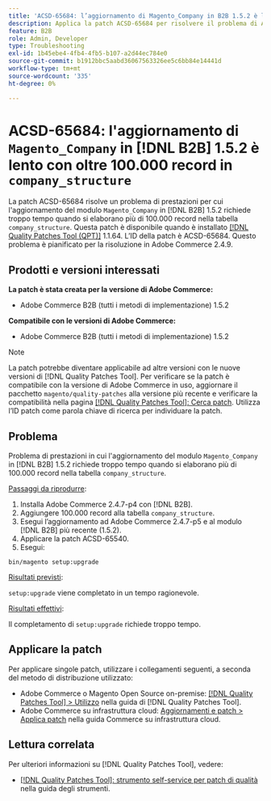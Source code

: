 ```yaml
---
title: 'ACSD-65684: l’aggiornamento di Magento_Company in B2B 1.5.2 è lento con oltre 100.000 record in company_structure'
description: Applica la patch ACSD-65684 per risolvere il problema di Adobe Commerce per cui l’aggiornamento del modulo Magento_Company in B2B 1.5.2 richiede troppo tempo a causa dell’elaborazione di un numero elevato di record (~100.000+) nella tabella company_structure.
feature: B2B
role: Admin, Developer
type: Troubleshooting
exl-id: 1b45ebe4-4fb4-4fb5-b107-a2d44ec784e0
source-git-commit: b1912bbc5aabd36067563326ee5c6bb84e14441d
workflow-type: tm+mt
source-wordcount: '335'
ht-degree: 0%

---
```


# ACSD-65684: l&#39;aggiornamento di `Magento_Company` in [!DNL B2B] 1.5.2 è lento con oltre 100.000 record in `company_structure`

La patch ACSD-65684 risolve un problema di prestazioni per cui l&#39;aggiornamento del modulo `Magento_Company` in [!DNL B2B] 1.5.2 richiede troppo tempo quando si elaborano più di 100.000 record nella tabella `company_structure`. Questa patch è disponibile quando è installato [[!DNL Quality Patches Tool (QPT)]](/help/tools/quality-patches-tool/quality-patches-tool-to-self-serve-quality-patches.md) 1.1.64. L’ID della patch è ACSD-65684. Questo problema è pianificato per la risoluzione in Adobe Commerce 2.4.9.

## Prodotti e versioni interessati

**La patch è stata creata per la versione di Adobe Commerce:**

* Adobe Commerce B2B (tutti i metodi di implementazione) 1.5.2

**Compatibile con le versioni di Adobe Commerce:**

* Adobe Commerce B2B (tutti i metodi di implementazione) 1.5.2

>[!NOTE]
>
>La patch potrebbe diventare applicabile ad altre versioni con le nuove versioni di [!DNL Quality Patches Tool]. Per verificare se la patch è compatibile con la versione di Adobe Commerce in uso, aggiornare il pacchetto `magento/quality-patches` alla versione più recente e verificare la compatibilità nella pagina [[!DNL Quality Patches Tool]: Cerca patch](https://experienceleague.adobe.com/tools/commerce-quality-patches/index.html). Utilizza l’ID patch come parola chiave di ricerca per individuare la patch.

## Problema

Problema di prestazioni in cui l&#39;aggiornamento del modulo `Magento_Company` in [!DNL B2B] 1.5.2 richiede troppo tempo quando si elaborano più di 100.000 record nella tabella `company_structure`.

<u>Passaggi da riprodurre</u>:

1. Installa Adobe Commerce 2.4.7-p4 con [!DNL B2B].
1. Aggiungere 100.000 record alla tabella `company_structure`.
1. Esegui l’aggiornamento ad Adobe Commerce 2.4.7-p5 e al modulo [!DNL B2B] più recente (1.5.2).
1. Applicare la patch ACSD-65540.
1. Esegui:

```
bin/magento setup:upgrade
```

<u>Risultati previsti</u>:

`setup:upgrade` viene completato in un tempo ragionevole.

<u>Risultati effettivi</u>:

Il completamento di `setup:upgrade` richiede troppo tempo.

## Applicare la patch

Per applicare singole patch, utilizzare i collegamenti seguenti, a seconda del metodo di distribuzione utilizzato:

* Adobe Commerce o Magento Open Source on-premise: [[!DNL Quality Patches Tool] > Utilizzo](/help/tools/quality-patches-tool/usage.md) nella guida di [!DNL Quality Patches Tool].
* Adobe Commerce su infrastruttura cloud: [Aggiornamenti e patch > Applica patch](https://experienceleague.adobe.com/docs/commerce-cloud-service/user-guide/develop/upgrade/apply-patches.html) nella guida Commerce su infrastruttura cloud.

## Lettura correlata

Per ulteriori informazioni su [!DNL Quality Patches Tool], vedere:

* [[!DNL Quality Patches Tool]: strumento self-service per patch di qualità](/help/tools/quality-patches-tool/quality-patches-tool-to-self-serve-quality-patches.md) nella guida degli strumenti.
